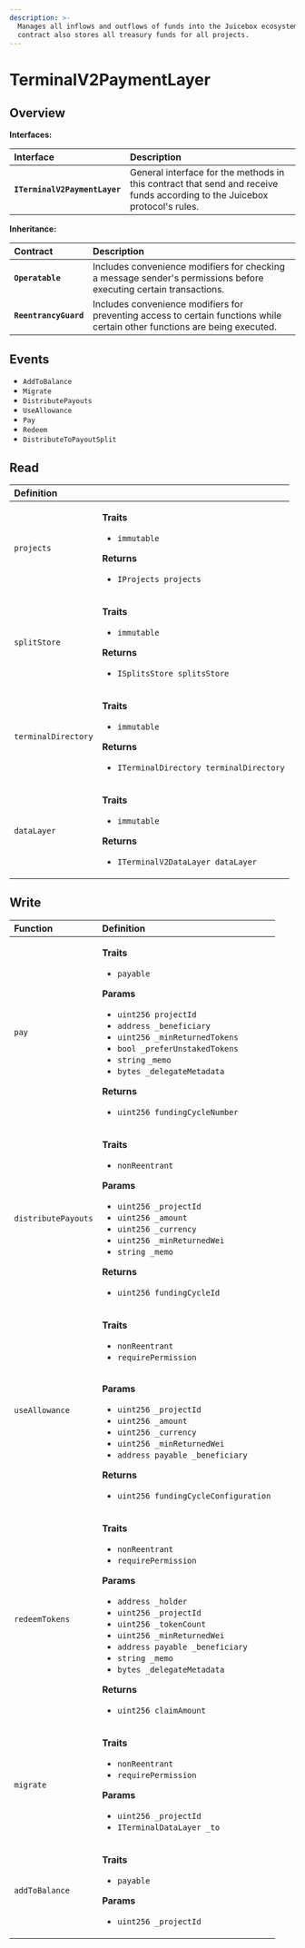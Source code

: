 ```yaml
---
description: >-
  Manages all inflows and outflows of funds into the Juicebox ecosystem. This
  contract also stores all treasury funds for all projects.
---
```


# TerminalV2PaymentLayer

## Overview

**Interfaces:**

| Interface | Description |
| :--- | :--- |
| **`ITerminalV2PaymentLayer`** | General interface for the methods in this contract that send and receive funds according to the Juicebox protocol's rules. |

**Inheritance:**

| Contract | Description |
| :--- | :--- |
| **`Operatable`** | Includes convenience modifiers for checking a message sender's permissions before executing certain transactions.  |
| **`ReentrancyGuard`** | Includes convenience modifiers for preventing access to certain functions while certain other functions are being executed.  |

## Events

* `AddToBalance`
* `Migrate`
* `DistributePayouts`
* `UseAllowance`
* `Pay`
* `Redeem`
* `DistributeToPayoutSplit`

## Read

<table>
  <thead>
    <tr>
      <th style="text-align:left">Definition</th>
      <th style="text-align:left"></th>
    </tr>
  </thead>
  <tbody>
    <tr>
      <td style="text-align:left"><code>projects</code>
      </td>
      <td style="text-align:left">
        <p><b>Traits</b>
        </p>
        <ul>
          <li><code>immutable</code>
          </li>
        </ul>
        <p><b>Returns</b>
        </p>
        <ul>
          <li><code>IProjects projects</code>
          </li>
        </ul>
      </td>
    </tr>
    <tr>
      <td style="text-align:left"><code>splitStore</code>
      </td>
      <td style="text-align:left">
        <p><b>Traits</b>
        </p>
        <ul>
          <li><code>immutable</code>
          </li>
        </ul>
        <p><b>Returns</b>
        </p>
        <ul>
          <li><code>ISplitsStore splitsStore</code>
          </li>
        </ul>
      </td>
    </tr>
    <tr>
      <td style="text-align:left"><code>terminalDirectory</code>
      </td>
      <td style="text-align:left">
        <p><b>Traits</b>
        </p>
        <ul>
          <li><code>immutable</code>
          </li>
        </ul>
        <p><b>Returns</b>
        </p>
        <ul>
          <li><code>ITerminalDirectory terminalDirectory</code>
          </li>
        </ul>
      </td>
    </tr>
    <tr>
      <td style="text-align:left"><code>dataLayer</code>
      </td>
      <td style="text-align:left">
        <p><b>Traits</b>
        </p>
        <ul>
          <li><code>immutable</code>
          </li>
        </ul>
        <p><b>Returns</b>
        </p>
        <ul>
          <li><code>ITerminalV2DataLayer dataLayer</code>
          </li>
        </ul>
      </td>
    </tr>
  </tbody>
</table>

## Write

<table>
  <thead>
    <tr>
      <th style="text-align:left">Function</th>
      <th style="text-align:left">Definition</th>
    </tr>
  </thead>
  <tbody>
    <tr>
      <td style="text-align:left"><code>pay</code>
      </td>
      <td style="text-align:left">
        <p><b>Traits</b>
        </p>
        <ul>
          <li><code>payable</code>
          </li>
        </ul>
        <p><b>Params</b>
        </p>
        <ul>
          <li><code>uint256 projectId</code>
          </li>
          <li><code>address _beneficiary</code>
          </li>
          <li><code>uint256 _minReturnedTokens</code>
          </li>
          <li><code>bool _preferUnstakedTokens</code>
          </li>
          <li><code>string</code>  <code>_memo</code>
          </li>
          <li><code>bytes _delegateMetadata</code>
          </li>
        </ul>
        <p><b>Returns</b>
        </p>
        <ul>
          <li><code>uint256 fundingCycleNumber</code> 
          </li>
        </ul>
      </td>
    </tr>
    <tr>
      <td style="text-align:left"><code>distributePayouts</code>
      </td>
      <td style="text-align:left">
        <p><b>Traits</b>
        </p>
        <ul>
          <li><code>nonReentrant</code>
          </li>
        </ul>
        <p><b>Params</b>
        </p>
        <ul>
          <li><code>uint256 _projectId</code>
          </li>
          <li><code>uint256 _amount</code>
          </li>
          <li><code>uint256 _currency</code>
          </li>
          <li><code>uint256 _minReturnedWei</code>
          </li>
          <li><code>string _memo</code>
          </li>
        </ul>
        <p><b>Returns</b>
        </p>
        <ul>
          <li><code>uint256 fundingCycleId</code>
          </li>
        </ul>
      </td>
    </tr>
    <tr>
      <td style="text-align:left"><code>useAllowance</code>
      </td>
      <td style="text-align:left">
        <p><b>Traits</b>
        </p>
        <ul>
          <li><code>nonReentrant</code>
          </li>
          <li><code>requirePermission</code>
          </li>
        </ul>
        <p>
          <br /><b>Params</b>
        </p>
        <ul>
          <li><code>uint256 _projectId</code>
          </li>
          <li><code>uint256 _amount</code>
          </li>
          <li><code>uint256 _currency</code>
          </li>
          <li><code>uint256 _minReturnedWei</code>
          </li>
          <li><code>address payable _beneficiary</code>
          </li>
        </ul>
        <p><b>Returns</b>
        </p>
        <ul>
          <li><code>uint256 fundingCycleConfiguration</code>
          </li>
        </ul>
      </td>
    </tr>
    <tr>
      <td style="text-align:left"><code>redeemTokens</code>
      </td>
      <td style="text-align:left">
        <p><b>Traits</b>
        </p>
        <ul>
          <li><code>nonReentrant</code>
          </li>
          <li><code>requirePermission</code>
          </li>
        </ul>
        <p><b>Params</b>
        </p>
        <ul>
          <li><code>address _holder</code>
          </li>
          <li><code>uint256 _projectId</code>
          </li>
          <li><code>uint256 _tokenCount</code>
          </li>
          <li><code>uint256 _minReturnedWei</code>
          </li>
          <li><code>address payable _beneficiary</code>
          </li>
          <li><code>string _memo</code>
          </li>
          <li><code>bytes _delegateMetadata</code>
          </li>
        </ul>
        <p><b>Returns</b>
        </p>
        <ul>
          <li><code>uint256 claimAmount</code>
          </li>
        </ul>
      </td>
    </tr>
    <tr>
      <td style="text-align:left"><code>migrate</code>
      </td>
      <td style="text-align:left">
        <p><b>Traits</b>
        </p>
        <ul>
          <li><code>nonReentrant</code>
          </li>
          <li><code>requirePermission</code>
          </li>
        </ul>
        <p><b>Params</b>
        </p>
        <ul>
          <li><code>uint256 _projectId</code>
          </li>
          <li><code>ITerminalDataLayer _to</code>
          </li>
        </ul>
      </td>
    </tr>
    <tr>
      <td style="text-align:left"><code>addToBalance</code>
      </td>
      <td style="text-align:left">
        <p><b>Traits</b>
        </p>
        <ul>
          <li><code>payable</code>
          </li>
        </ul>
        <p><b>Params</b>
        </p>
        <ul>
          <li><code>uint256 _projectId</code>
          </li>
        </ul>
      </td>
    </tr>
  </tbody>
</table>

